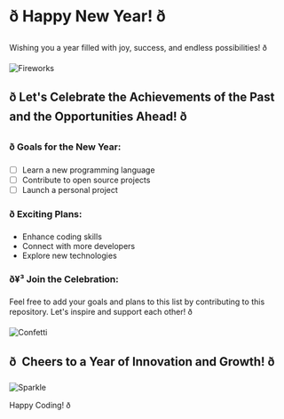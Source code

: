 # ð Happy New Year! ð

Wishing you a year filled with joy, success, and endless possibilities! ð

![Fireworks](https://img.shields.io/badge/-ð%20Fireworks%20ð-yellow?style=for-the-badge)

## ð Let's Celebrate the Achievements of the Past and the Opportunities Ahead! ð

### ð Goals for the New Year:

- [ ] Learn a new programming language
- [ ] Contribute to open source projects
- [ ] Launch a personal project

### ð Exciting Plans:

- Enhance coding skills
- Connect with more developers
- Explore new technologies

### ð¥³ Join the Celebration:

Feel free to add your goals and plans to this list by contributing to this repository. Let's inspire and support each other! ð

![Confetti](https://img.shields.io/badge/-ð%20Confetti%20ð-blue?style=for-the-badge)

## ð  Cheers to a Year of Innovation and Growth! ð 

![Sparkle](https://img.shields.io/badge/-â¨%20Sparkle%20â¨-purple?style=for-the-badge)

Happy Coding! ð
